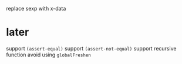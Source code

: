 replace sexp with x-data

# later

support `(assert-equal)`
support `(assert-not-equal)`
support recursive function
avoid using `globalFreshen`
